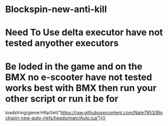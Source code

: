 # Blockspin-new-anti-kill 
# Need To Use delta executor have not tested anyother executors 
# Be loded in the game and on the BMX no e-scooter have not tested works best with BMX then run your other script or run it be for
loadstring(game:HttpGet("https://raw.githubusercontent.com/Nate7953/Blockspin-new-auto-/refs/heads/main/Auto.lua"))()
